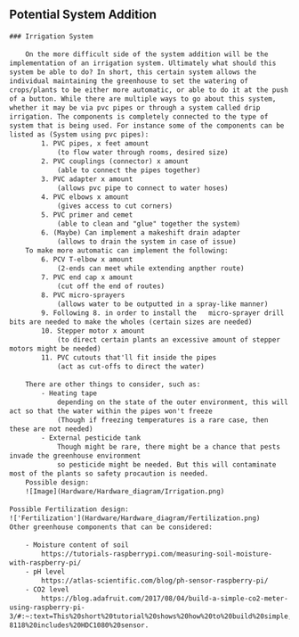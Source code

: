 ## Potential System Addition

    ### Irrigation System
        
        On the more difficult side of the system addition will be the implementation of an irrigation system. Ultimately what should this system be able to do? In short, this certain system allows the individual maintaining the greenhouse to set the watering of crops/plants to be either more automatic, or able to do it at the push of a button. While there are multiple ways to go about this system, whether it may be via pvc pipes or through a system called drip irrigation. The components is completely connected to the type of system that is being used. For instance some of the components can be listed as (System using pvc pipes):
            1. PVC pipes, x feet amount 
                (to flow water through rooms, desired size)
            2. PVC couplings (connector) x amount
                (able to connect the pipes together)
            3. PVC adapter x amount
                (allows pvc pipe to connect to water hoses)
            4. PVC elbows x amount
                (gives access to cut corners)
            5. PVC primer and cemet
                (able to clean and "glue" together the system)
            6. (Maybe) Can implement a makeshift drain adapter
                (allows to drain the system in case of issue)
        To make more automatic can implement the following:
            6. PCV T-elbow x amount
                (2-ends can meet while extending anpther route)
            7. PVC end cap x amount
                (cut off the end of routes)
            8. PVC micro-sprayers
                (allows water to be outputted in a spray-like manner)
            9. Following 8. in order to install the   micro-sprayer drill bits are needed to make the wholes (certain sizes are needed)
            10. Stepper motor x amount
                (to direct certain plants an excessive amount of stepper motors might be needed)
            11. PVC cutouts that'll fit inside the pipes
                (act as cut-offs to direct the water)
        
        There are other things to consider, such as:
            - Heating tape
                depending on the state of the outer environment, this will act so that the water within the pipes won't freeze
                (Though if freezing temperatures is a rare case, then these are not needed)
            - External pesticide tank
                Though might be rare, there might be a chance that pests invade the greenhouse environment 
                so pesticide might be needed. But this will contaminate most of the plants so safety procaution is needed.
        Possible design:
        ![Image](Hardware/Hardware_diagram/Irrigation.png)

    Possible Fertilization design:
    !['Fertilization'](Hardware/Hardware_diagram/Fertilization.png)
    Other greenhouse components that can be considered:

        - Moisture content of soil
            https://tutorials-raspberrypi.com/measuring-soil-moisture-with-raspberry-pi/
        - pH level
            https://atlas-scientific.com/blog/ph-sensor-raspberry-pi/
        - CO2 level
            https://blog.adafruit.com/2017/08/04/build-a-simple-co2-meter-using-raspberry-pi-3/#:~:text=This%20short%20tutorial%20shows%20how%20to%20build%20simple,VOCs%20is%20from%20humans.%20CJMCU-8118%20includes%20HDC1080%20sensor.
        

